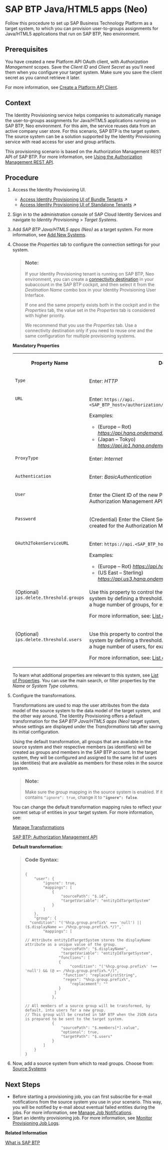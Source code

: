 <!-- loiodcdf72892190449384ba522fa95b4e8e -->

# SAP BTP Java/HTML5 apps \(Neo\)

Follow this procedure to set up SAP Business Technology Platform as a target system, to which you can provision user-to-groups assignments for Java/HTML5 applications that run on SAP BTP, Neo environment.



<a name="loiodcdf72892190449384ba522fa95b4e8e__prereq_n1b_khq_h2b"/>

## Prerequisites

You have created a new Platform API OAuth client, with *Authorization Management* scopes. Save the *Client ID* and *Client Secret* as you'll need them when you configure your target system. Make sure you save the client secret as you cannot retrieve it later.

For more information, see [Create a Platform API Client](https://help.sap.com/viewer/65de2977205c403bbc107264b8eccf4b/Cloud/en-US/392af9d162694d6595499f1549978aa6.html).



## Context

The Identity Provisioning service helps companies to automatically manage the user-to-groups assignments for Java/HTML5 applications running on SAP BTP, Neo environment. For this aim, the service reuses data from an active company user store. For this scenario, SAP BTP is the target system. The source system can be a solution supported by the Identity Provisioning service with read access for user and group artifacts.

This provisioning scenario is based on the Authorization Management REST API of SAP BTP. For more information, see [Using the Authorization Management REST API](https://help.sap.com/viewer/65de2977205c403bbc107264b8eccf4b/Cloud/en-US/dbea343ebe184c26b6067daaabaa9ac6.html).



## Procedure

1.  Access the Identity Provisioning UI.

    -   [Access Identity Provisioning UI of Bundle Tenants](https://help.sap.com/viewer/f48e822d6d484fa5ade7dda78b64d9f5/Cloud/en-US/7ab5884ffbc44461a57622d2f633e57c.html "Access the Identity Provisioning UI when the service is bundled as part of an SAP cloud solution's license.") :arrow_upper_right:
    -   [Access Identity Provisioning UI of Standalone Tenants](https://help.sap.com/viewer/f48e822d6d484fa5ade7dda78b64d9f5/Cloud/en-US/61fd82ed48ab42b2bc74626926c1722c.html "Access the Identity Provisioning user interface as a standalone product.") :arrow_upper_right:

2.  Sign in to the administration console of SAP Cloud Identity Services and navigate to *Identity Provisioning* \> *Target Systems*.

3.  Add *SAP BTP Java/HTML5 apps \(Neo\)* as a target system. For more information, see [Add New Systems](Operation-Guide/add-new-systems-bd214dc.md).

4.  Choose the *Properties* tab to configure the connection settings for your system.

    > ### Note:  
    > If your Identity Provisioning tenant is running on SAP BTP, Neo environment, you can create a [connectivity destination](https://help.sap.com/viewer/cca91383641e40ffbe03bdc78f00f681/Cloud/en-US/72696d6d06c0490394ac3069da600278.html) in your subaccount in the SAP BTP cockpit, and then select it from the *Destination Name* combo box in your Identity Provisioning User Interface.
    > 
    > If one and the same property exists both in the cockpit and in the *Properties* tab, the value set in the *Properties* tab is considered with higher priority.
    > 
    > We recommend that you use the *Properties* tab. Use a connectivity destination only if you need to reuse one and the same configuration for multiple provisioning systems.

    **Mandatory Properties**


    <table>
    <tr>
    <th valign="top">

    Property Name
    
    </th>
    <th valign="top">

    Description & Value
    
    </th>
    </tr>
    <tr>
    <td valign="top">
    
    `Type`
    
    </td>
    <td valign="top">
    
    Enter: *HTTP*
    
    </td>
    </tr>
    <tr>
    <td valign="top">
    
    `URL`
    
    </td>
    <td valign="top">
    
    Enter: `https://api.<SAP_BTP_host>/authorization/v1/accounts/<SAP_BTP_account>` 

    Examples:

    -   \(Europe – Rot\) *https://api.hana.ondemand.com/authorization/v1/accounts/abc123xyz*
    -   \(Japan – Tokyo\) *https://api.jp1.hana.ondemand.com/authorization/v1/accounts/abc123xyz*


    
    </td>
    </tr>
    <tr>
    <td valign="top">
    
    `ProxyType`
    
    </td>
    <td valign="top">
    
    Enter: *Internet*
    
    </td>
    </tr>
    <tr>
    <td valign="top">
    
    `Authentication`
    
    </td>
    <td valign="top">
    
    Enter: *BasicAuthentication*
    
    </td>
    </tr>
    <tr>
    <td valign="top">
    
    `User`
    
    </td>
    <td valign="top">
    
    Enter the Client ID of the new Platform API OAuth client created for the Authorization Management API \(see the prerequisites\).
    
    </td>
    </tr>
    <tr>
    <td valign="top">
    
    `Password`
    
    </td>
    <td valign="top">
    
    \(Credential\) Enter the Client Secret of the new Platform API OAuth client created for the Authorization Management API \(see the prerequisites\).
    
    </td>
    </tr>
    <tr>
    <td valign="top">
    
    `OAuth2TokenServiceURL`
    
    </td>
    <td valign="top">
    
    Enter: `https://api.<SAP_BTP_host>/oauth2/apitoken/v1`

    Examples:

    -   \(Europe – Rot\) *https://api.hana.ondemand.com/oauth2/apitoken/v1*
    -   \(US East – Sterling\) *https://api.us3.hana.ondemand.com/oauth2/apitoken/v1*


    
    </td>
    </tr>
    <tr>
    <td valign="top">
    
    \(Optional\) `ips.delete.threshold.groups`
    
    </td>
    <td valign="top">
    
    Use this property to control the number of groups to be deleted in a target system by defining a threshold. This will prevent you from accidentally deleting a huge number of groups, for example by adding a filter or condition.

    For more information, see: [List of Properties](list-of-properties-d6f3577.md)
    
    </td>
    </tr>
    <tr>
    <td valign="top">
    
    \(Optional\) `ips.delete.threshold.users`
    
    </td>
    <td valign="top">
    
    Use this property to control the number of users to be deleted in a target system by defining a threshold. This will prevent you from accidentally deleting a huge number of users, for example by adding a filter or condition.

    For more information, see: [List of Properties](list-of-properties-d6f3577.md)
    
    </td>
    </tr>
    </table>
    
    To learn what additional properties are relevant to this system, see [List of Properties](list-of-properties-d6f3577.md). You can use the main search, or filter properties by the *Name* or *System Type* columns.

5.  Configure the transformations.

    Transformations are used to map the user attributes from the data model of the source system to the data model of the target system, and the other way around. The Identity Provisioning offers a default transformation for the *SAP BTP Java/HTML5 apps \(Neo\)* target system, whose settings are displayed under the *Transformations* tab after saving its initial configuration.

    Using the default transformation, all groups that are available in the source system and their respective members \(as identifiers\) will be created as groups and members in the SAP BTP account. In the target system, they will be configured and assigned to the same list of users \(as identities\) that are available as members for these roles in the source system.

    > ### Note:  
    > Make sure the *group* mapping in the source system is enabled. If it contains `"ignore": true`, change it to **`"ignore": false`**.

    You can change the default transformation mapping rules to reflect your current setup of entities in your target system. For more information, see:

    [Manage Transformations](Operation-Guide/manage-transformations-2d0fbe5.md)

    [SAP BTP: Authorization Management API](https://api.hana.ondemand.com/authorization/v1/documentation)

    **Default transformation:**

    > ### Code Syntax:  
    > ```
    > 
    > {
    >     "user": {
    >         "ignore": true,
    >         "mappings": [
    >             {
    >                 "sourcePath": "$.id",
    >                 "targetVariable": "entityIdTargetSystem"
    >             }
    >         ]
    >     },
    >     "group": {
    > 	"condition": "('%hcp.group.prefix%' === 'null') || ($.displayName =~ /%hcp.group.prefix%.*/)",`
    >         "mappings": [
    > 
    > // Attribute entityIdTargetSystem stores the displayName attribute as a unique value of the group.
    >                 "sourcePath": "$.displayName",
    >                 "targetVariable": "entityIdTargetSystem",
    >        		 "functions": [
    >          		 {
    >           		  "condition": "('%hcp.group.prefix%' !== 'null') && (@ =~ /%hcp.group.prefix%.*/)",
    >          		   "function": "replaceFirstString",
    >          		   "regex": "%hcp.group.prefix%",
    >           		  "replacement": ""
    >          		 }
    >        	   ]
    >             },
    > 
    > // All members of a source group will be transformed, by default, into users for a new group. 
    > // This group will be created in SAP BTP when the JSON data is prepared to be sent to the target system.
    >             {
    >                 "sourcePath": "$.members[*].value",
    >                 "optional": true,
    >                 "targetPath": "$.users"
    >             }
    >         ]
    >     }
    > }
    > 
    > ```

6.  Now, add a source system from which to read groups. Choose from: [Source Systems](source-systems-58033be.md)




<a name="loiodcdf72892190449384ba522fa95b4e8e__postreq_lpw_sqj_p1b"/>

## Next Steps

-   Before starting a provisioning job, you can first subscribe for e-mail notifications from the source system you use in your scenario. This way, you will be notified by e-mail about eventual failed entities during the jobs. For more information, see [Manage Job Notifications](Monitoring-and-Reporting/manage-job-notifications-d055bc2.md).
-   Start an identity provisioning job. For more information, see [Monitor Provisioning Job Logs](Monitoring-and-Reporting/monitor-provisioning-job-logs-e5b5176.md).

**Related Information**  


[What is SAP BTP](https://help.sap.com/viewer/65de2977205c403bbc107264b8eccf4b/Cloud/en-US/73beb06e127f4e47b849aa95344aabe1.html)

